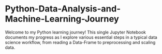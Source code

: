 # Python-Data-Analysis-and-Machine-Learning-Journey
Welcome to my Python learning journey! This single Jupyter Notebook documents my progress as I explore various essential steps in a typical data science workflow, from reading a Data-Frame to preprocessing and scaling data.
